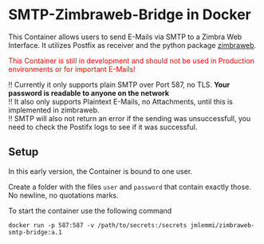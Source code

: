 # SMTP-Zimbraweb-Bridge in Docker

This Container allows users to send E-Mails via SMTP to a Zimbra Web Interface. It utilizes Postfix as receiver and the python package [zimbraweb](https://github.com/cirosec-studis/python-zimbra-web).

<span style="color: red;">This Container is still in development and should not be used in Production environments or for important E-Mails!</span>

‼ Currently it only supports plain SMTP over Port 587, no TLS. **Your password is readable to anyone on the network** <br />
‼ It also only supports Plaintext E-Mails, no Attachments, until this is implemented in zimbraweb.<br />
‼ SMTP will also not return an error if the sending was unsuccessfull, you need to check the Postifx logs to see if it was successful.

## Setup

In this early version, the Container is bound to one user.

Create a folder with the files `user` and `password` that contain exactly those. No newline, no quotations marks.

To start the container use the following command

```
docker run -p 587:587 -v /path/to/secrets:/secrets jmlemmi/zimbraweb-smtp-bridge:a.1
```